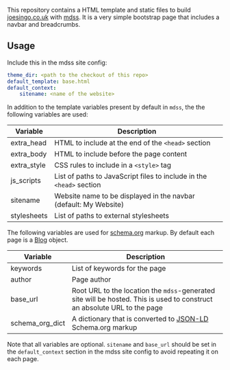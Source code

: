 This repository contains a HTML template and static files to build
[joesingo.co.uk](http://joesingo.co.uk) with
[mdss](https://github.com/joesingo/mdss/tree/dev/). It is a very simple bootstrap
page that includes a navbar and breadcrumbs.

## Usage

Include this in the mdss site config:

```yaml
theme_dir: <path to the checkout of this repo>
default_template: base.html
default_context:
    sitename: <name of the website>
```

In addition to the template variables present by default in `mdss`, the
the following variables are used:

| Variable    | Description |
| ----------- | ----------- |
| extra_head  | HTML to include at the end of the `<head>` section |
| extra_body  | HTML to include before the page content |
| extra_style | CSS rules to include in a `<style>` tag |
| js_scripts  | List of paths to JavaScript files to include in the `<head>` section |
| sitename    | Website name to be displayed in the navbar (default: My Website) |
| stylesheets | List of paths to external stylesheets |

The following variables are used for [schema.org](https://schema.org) markup.
By default each page is a [Blog](https://schema.org/Blog) object.

| Variable        | Description |
| --------------- | ----------- |
| keywords        | List of keywords for the page |
| author          | Page author |
| base_url        | Root URL to the location the `mdss`-generated site will be hosted. This is used to construct an absolute URL to the page |
| schema_org_dict | A dictionary that is converted to [JSON-LD](https://developers.google.com/search/docs/guides/intro-structured-data) Schema.org markup |

Note that all variables are optional. `sitename` and `base_url` should be set
in the `default_context` section in the mdss site config to avoid repeating it
on each page.
